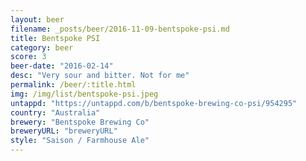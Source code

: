 ```yaml
---
layout: beer
filename: _posts/beer/2016-11-09-bentspoke-psi.md
title: Bentspoke PSI
category: beer
score: 3
beer-date: "2016-02-14"
desc: "Very sour and bitter. Not for me"
permalink: /beer/:title.html
img: /img/list/bentspoke-psi.jpeg
untappd: "https://untappd.com/b/bentspoke-brewing-co-psi/954295"
country: "Australia"
brewery: "Bentspoke Brewing Co"
breweryURL: "breweryURL"
style: "Saison / Farmhouse Ale"
---
```

